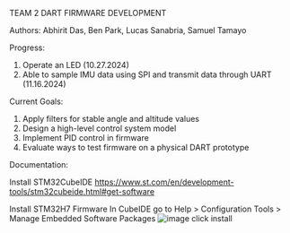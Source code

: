 TEAM 2 DART FIRMWARE DEVELOPMENT

Authors: Abhirit Das, Ben Park, Lucas Sanabria, Samuel Tamayo

Progress:
1) Operate an LED (10.27.2024)
2) Able to sample IMU data using SPI and transmit data through UART (11.16.2024)

Current Goals:
1) Apply filters for stable angle and altitude values
2) Design a high-level control system model
3) Implement PID control in firmware
4) Evaluate ways to test firmware on a physical DART prototype

Documentation:

Install STM32CubeIDE
https://www.st.com/en/development-tools/stm32cubeide.html#get-software

Install STM32H7 Firmware
In CubeIDE go to 
Help > Configuration Tools > Manage Embedded Software Packages
![image](https://github.com/user-attachments/assets/f08cfbec-0236-49e6-85c7-666b6fda1644)
click install




